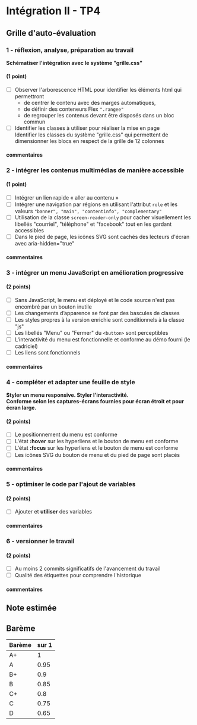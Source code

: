 # Intégration II - TP4
## Grille d'auto-évaluation

### 1 - réflexion, analyse, préparation au travail
 __Schématiser l'intégration avec le système "grille.css"__
#### (1 point) 
- [ ] Observer l'arborescence HTML pour identifier les éléments html qui permettront 
  - de centrer le contenu avec des marges automatiques, 
  - de définir des conteneurs Flex `".rangee"`
  - de regrouper les contenus devant être disposés dans un bloc commun
- [ ] Identifier les classes à utiliser pour réaliser la mise en page  
  Identifier les classes du système "grille.css" qui permettent de dimensionner
  les blocs en respect de la grille de 12 colonnes
#### commentaires

### 2 - intégrer les contenus multimédias de manière accessible 
#### (1 point)
- [ ] Intégrer un lien rapide « aller au contenu »
- [ ] Intégrer une navigation par régions en utilisant l'attribut `role` et les valeurs `"banner", "main", "contentinfo", "complementary"`
- [ ] Utilisation de la classe `screen-reader-only` pour cacher visuellement les libellés "courriel", "téléphone" et "facebook" tout en les gardant accessibles
- [ ] Dans le pied de page, les icônes SVG sont cachés des lecteurs d'écran avec aria-hidden="true"
#### commentaires

### 3 - intégrer un menu JavaScript en amélioration progressive 
#### (2 points) 
- [ ] Sans JavaScript, le menu est déployé et le code source n'est pas encombré par un bouton inutile 
- [ ] Les changements d’apparence se font par des bascules de classes
- [ ] Les styles propres à la version enrichie sont conditionnels à la classe "js"
- [ ] Les libellés "Menu" ou "Fermer" du `<button>` sont perceptibles
- [ ] L'interactivité du menu est fonctionnelle et conforme au démo fourni (le cadriciel)
- [ ] Les liens sont fonctionnels
#### commentaires

### 4 - compléter et adapter une feuille de style 
__Styler un menu responsive. Styler l'interactivité.  
Conforme selon les captures-écrans fournies pour écran étroit et pour écran large.__
#### (2 points)
- [ ] Le positionnement du menu est conforme
- [ ] L'état __:hover__ sur les hyperliens et le bouton de menu est conforme 
- [ ] L'état __:focus__ sur les hyperliens et le bouton de menu est conforme
- [ ] Les icônes SVG du bouton de menu et du pied de page sont placés
#### commentaires

### 5 - optimiser le code par l'ajout de variables
#### (2 points) 
- [ ] Ajouter et __utiliser__ des variables
#### commentaires

### 6 - versionner le travail 
#### (2 points)
- [ ] Au moins 2 commits significatifs de l'avancement du travail
- [ ] Qualité des étiquettes pour comprendre l'historique
#### commentaires


## Note estimée
<span style='color:red'></span>

## Barème
| Barème | sur 1 |
|--------|-------|
| A+     | 1     |
| A      | 0.95  |
| B+     | 0.9   |
| B      | 0.85  |
| C+     | 0.8   |
| C      | 0.75  |
| D      | 0.65  |
